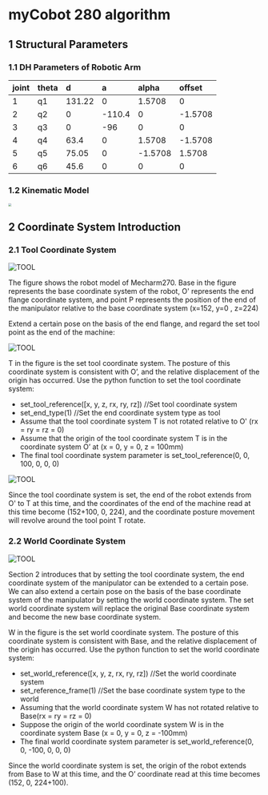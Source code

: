 # myCobot 280 algorithm

## 1 Structural Parameters

### 1.1 DH Parameters of Robotic Arm


| joint | theta |   d   |   a   | alpha | offset |
| :---- | :---- | :---- | :---- | :---- | :----  |
| 1 | q1 |   131.22   |   0   | 1.5708 | 0 |
| 2 | q2 |   0   |   -110.4   | 0 | -1.5708 |
| 3 | q3 |   0   |   -96   | 0 | 0 |
| 4 | q4 |   63.4   |   0   | 1.5708 | -1.5708 |
| 5 | q5 |   75.05   |   0   | -1.5708 | 1.5708 |
| 6 | q6 |   45.6   |   0   | 0 | 0 |

### 1.2 Kinematic Model

<img src="../../resourse/2-serialproduct/2.1-280/algorithm/model.jpg" style="zoom:35%;">

## 2 Coordinate System Introduction
### 2.1 Tool Coordinate System
![TOOL](../../resourse/2-serialproduct/2.1-280/algorithm/tool1.png)

The figure shows the robot model of Mecharm270. Base in the figure represents the base coordinate system of the robot, O' represents the end flange coordinate system, and point P represents the position of the end of the manipulator relative to the base coordinate system (x=152, y=0 , z=224)

Extend a certain pose on the basis of the end flange, and regard the set tool point as the end of the machine:

![TOOL](../../resourse/2-serialproduct/2.1-280/algorithm/tool2.png)

T in the figure is the set tool coordinate system. The posture of this coordinate system is consistent with O’, and the relative displacement of the origin has occurred. Use the python function to set the tool coordinate system:

- set_tool_reference([x, y, z, rx, ry, rz]) //Set tool coordinate system
- set_end_type(1) //Set the end coordinate system type as tool
- Assume that the tool coordinate system T is not rotated relative to O' (rx = ry = rz = 0)
- Assume that the origin of the tool coordinate system T is in the coordinate system O’ at (x = 0, y = 0, z = 100mm)
- The final tool coordinate system parameter is set_tool_reference(0, 0, 100, 0, 0, 0)

![TOOL](../../resourse/2-serialproduct/2.1-280/algorithm/tool3.png)

Since the tool coordinate system is set, the end of the robot extends from O' to T at this time, and the coordinates of the end of the machine read at this time become (152+100, 0, 224), and the coordinate posture movement will revolve around the tool point T rotate.

### 2.2 World Coordinate System

![TOOL](../../resourse/2-serialproduct/2.1-280/algorithm/world.png)

Section 2 introduces that by setting the tool coordinate system, the end coordinate system of the manipulator can be extended to a certain pose. We can also extend a certain pose on the basis of the base coordinate system of the manipulator by setting the world coordinate system. The set world coordinate system will replace the original Base coordinate system and become the new base coordinate system.

W in the figure is the set world coordinate system. The posture of this coordinate system is consistent with Base, and the relative displacement of the origin has occurred. Use the python function to set the world coordinate system:

- set_world_reference([x, y, z, rx, ry, rz]) //Set the world coordinate system
- set_reference_frame(1) //Set the base coordinate system type to the world
- Assuming that the world coordinate system W has not rotated relative to Base(rx = ry = rz = 0)
- Suppose the origin of the world coordinate system W is in the coordinate system Base (x = 0, y = 0, z = -100mm)
- The final world coordinate system parameter is set_world_reference(0, 0, -100, 0, 0, 0)



 Since the world coordinate system is set, the origin of the robot extends from Base to W at this time, and the O’ coordinate read at this time becomes (152, 0, 224+100).





